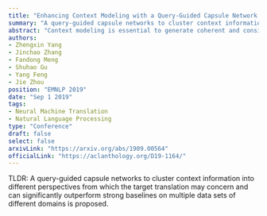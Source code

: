 ```yaml
---
title: "Enhancing Context Modeling with a Query-Guided Capsule Network for Document-level Translation"
summary: "A query-guided capsule networks to cluster context information into different perspectives from which the target translation may concern and can significantly outperform strong baselines on multiple data sets of different domains is proposed."
abstract: "Context modeling is essential to generate coherent and consistent translation for Document-level Neural Machine Translations. The widely used method for document-level translation usually compresses the context information into a representation via hierarchical attention networks. However, this method neither considers the relationship between context words nor distinguishes the roles of context words. To address this problem, we propose a query-guided capsule networks to cluster context information into different perspectives from which the target translation may concern. Experiment results show that our method can significantly outperform strong baselines on multiple data sets of different domains."
authors:
- Zhengxin Yang
- Jinchao Zhang
- Fandong Meng
- Shuhao Gu
- Yang Feng
- Jie Zhou
position: "EMNLP 2019"
date: "Sep 1 2019"
tags:
- Neural Machine Translation
- Natural Language Processing
type: "Conference"
draft: false
select: false
arxivLink: "https://arxiv.org/abs/1909.00564"
officialLink: "https://aclanthology.org/D19-1164/"
---
```


TLDR: A query-guided capsule networks to cluster context information into different perspectives from which the target translation may concern and can significantly outperform strong baselines on multiple data sets of different domains is proposed.